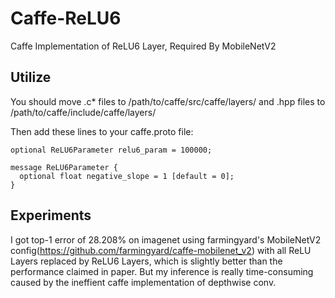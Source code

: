 # Caffe-ReLU6
Caffe Implementation of ReLU6 Layer, Required By MobileNetV2
## Utilize
You should move .c* files to /path/to/caffe/src/caffe/layers/ and .hpp files to /path/to/caffe/include/caffe/layers/

Then add these lines to your caffe.proto file:

```
optional ReLU6Parameter relu6_param = 100000;
```
```
message ReLU6Parameter {
  optional float negative_slope = 1 [default = 0];
}
```
## Experiments
I got top-1 error of 28.208% on imagenet using farmingyard's MobileNetV2 config(https://github.com/farmingyard/caffe-mobilenet_v2) with all ReLU Layers replaced by ReLU6 Layers, which is slightly better than the performance claimed in paper.
But my inference is really time-consuming caused by the ineffient caffe implementation of depthwise conv.

